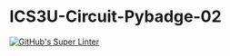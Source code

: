 # ICS3U-Circuit-Pybadge-02

[![GitHub's Super Linter](https://github.com/Joshua-Yeung-2/ICS3U-Circuitpython-02/workflows/GitHub's%20Super%20Linter/badge.svg)](https://github.com/Joshua-Yeung-2/ICS3U-Circuitpython-02/actions)

